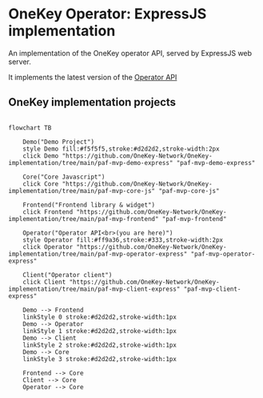 # OneKey Operator: ExpressJS implementation

An implementation of the OneKey operator API, served by ExpressJS web server.

It implements the latest version of the [Operator API](https://github.com/OneKey-Network/addressability-framework/blob/main/mvp-spec/operator-api.md)

## OneKey implementation projects
```mermaid

flowchart TB

    Demo("Demo Project")
    style Demo fill:#f5f5f5,stroke:#d2d2d2,stroke-width:2px
    click Demo "https://github.com/OneKey-Network/OneKey-implementation/tree/main/paf-mvp-demo-express" "paf-mvp-demo-express"
    
    Core("Core Javascript")
    click Core "https://github.com/OneKey-Network/OneKey-implementation/tree/main/paf-mvp-core-js" "paf-mvp-core-js"
    
    Frontend("Frontend library & widget")
    click Frontend "https://github.com/OneKey-Network/OneKey-implementation/tree/main/paf-mvp-frontend" "paf-mvp-frontend"
    
    Operator("Operator API<br>(you are here)")
    style Operator fill:#ff9a36,stroke:#333,stroke-width:2px
    click Operator "https://github.com/OneKey-Network/OneKey-implementation/tree/main/paf-mvp-operator-express" "paf-mvp-operator-express"
    
    Client("Operator client")
    click Client "https://github.com/OneKey-Network/OneKey-implementation/tree/main/paf-mvp-client-express" "paf-mvp-client-express"
    
    Demo --> Frontend
    linkStyle 0 stroke:#d2d2d2,stroke-width:1px
    Demo --> Operator
    linkStyle 1 stroke:#d2d2d2,stroke-width:1px
    Demo --> Client
    linkStyle 2 stroke:#d2d2d2,stroke-width:1px
    Demo --> Core
    linkStyle 3 stroke:#d2d2d2,stroke-width:1px
    
    Frontend --> Core
    Client --> Core
    Operator --> Core

```
